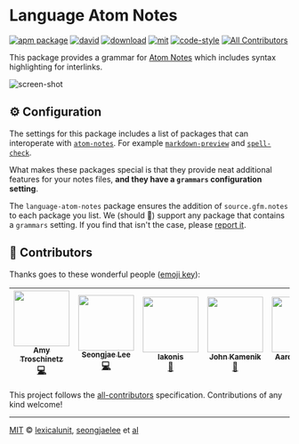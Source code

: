 # Language Atom Notes

[![apm package][apm-ver-link]][releases]
[![david][david-badge]][david]
[![download][dl-badge]][apm-pkg-link]
[![mit][mit-badge]][mit]
[![code-style][code-style-badge]][code-style]
[![All Contributors](https://img.shields.io/badge/all_contributors-5-orange.svg?style=flat-square)](#contributors)

This package provides a grammar for [Atom Notes][atom-notes] which includes
syntax highlighting for interlinks.

![screen-shot][screen-shot]

## ⚙️ Configuration

The settings for this package includes a list of packages that can interoperate
with [`atom-notes`][atom-notes]. For example
[`markdown-preview`][markdown-preview] and [`spell-check`][spell-check].

What makes these packages special is that they provide neat additional features
for your notes files, **and they have a `grammars` configuration setting**.

The `language-atom-notes` package ensures the addition of `source.gfm.notes` to
each package you list. We (should 🤞) support any package that contains a
`grammars` setting. If you find that isn't the case, please [report it][issues].

## 💖 Contributors

Thanks goes to these wonderful people ([emoji key](https://github.com/kentcdodds/all-contributors#emoji-key)):

<!-- ALL-CONTRIBUTORS-LIST:START - Do not remove or modify this section -->
<!-- prettier-ignore -->
| [<img src="https://avatars1.githubusercontent.com/u/1903876?v=4" width="100px;"/><br /><sub><b>Amy Troschinetz</b></sub>](http://lexicalunit.com)<br />[💻](https://github.com/lexicalunit/language-atom-notes/commits?author=lexicalunit "Code") | [<img src="https://avatars1.githubusercontent.com/u/948301?v=4" width="100px;"/><br /><sub><b>Seongjae Lee</b></sub>](http://bluebrown.net)<br />[💻](https://github.com/lexicalunit/language-atom-notes/commits?author=seongjaelee "Code") | [<img src="https://avatars0.githubusercontent.com/u/9479788?v=4" width="100px;"/><br /><sub><b>lakonis</b></sub>](https://github.com/lakonis)<br />[🐛](https://github.com/lexicalunit/language-atom-notes/issues?q=author%3Alakonis "Bug reports") | [<img src="https://avatars1.githubusercontent.com/u/165914?v=4" width="100px;"/><br /><sub><b>John Kamenik</b></sub>](http://jkamenik.github.io)<br />[🐛](https://github.com/lexicalunit/language-atom-notes/issues?q=author%3Ajkamenik "Bug reports") | [<img src="https://avatars0.githubusercontent.com/u/2340371?v=4" width="100px;"/><br /><sub><b>Aaron S. Wolf</b></sub>](http://aswolf.github.io)<br />[🐛](https://github.com/lexicalunit/language-atom-notes/issues?q=author%3Aaswolf "Bug reports") |
| :---: | :---: | :---: | :---: | :---: |
<!-- ALL-CONTRIBUTORS-LIST:END -->

This project follows the [all-contributors](https://github.com/kentcdodds/all-contributors) specification. Contributions of any kind welcome!

---

[MIT][mit] © [lexicalunit][lexicalunit], [seongjaelee][seongjaelee] et [al][contributors]

[lexicalunit]:      http://github.com/lexicalunit
[seongjaelee]:      http://github.com/seongjaelee

[apm-pkg-link]:     https://atom.io/packages/language-atom-notes
[apm-ver-link]:     https://img.shields.io/apm/v/language-atom-notes.svg
[code-style-badge]: https://img.shields.io/badge/code_style-standard-brightgreen.svg
[code-style]:       https://standardjs.com/
[contributors]:     https://github.com/lexicalunit/language-atom-notes/graphs/contributors
[david-badge]:      https://david-dm.org/lexicalunit/language-atom-notes.svg
[david]:            https://david-dm.org/lexicalunit/language-atom-notes
[dl-badge]:         http://img.shields.io/apm/dm/language-atom-notes.svg
[issues]:           https://github.com/lexicalunit/language-atom-notes/issues
[mit-badge]:        https://img.shields.io/apm/l/language-atom-notes.svg
[mit]:              http://opensource.org/licenses/MIT
[releases]:         https://github.com/lexicalunit/language-atom-notes/releases

[atom-notes]:       https://github.com/lexicalunit/atom-notes
[markdown-preview]: https://github.com/atom/markdown-preview
[screen-shot]:      https://user-images.githubusercontent.com/1903876/30125679-d283494a-92fe-11e7-868b-e788f4fc0e66.png
[spell-check]:      https://github.com/atom/spell-check
